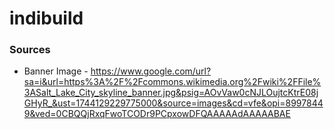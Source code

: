 # indibuild

### Sources
* Banner Image - https://www.google.com/url?sa=i&url=https%3A%2F%2Fcommons.wikimedia.org%2Fwiki%2FFile%3ASalt_Lake_City_skyline_banner.jpg&psig=AOvVaw0cNJLOujtcKtrE08jGHyR_&ust=1744129229775000&source=images&cd=vfe&opi=89978449&ved=0CBQQjRxqFwoTCODr9PCpxowDFQAAAAAdAAAAABAE 